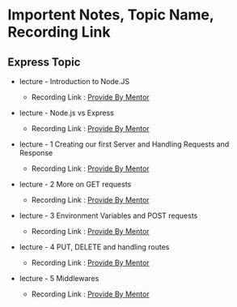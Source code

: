 # Importent Notes, Topic Name, Recording Link 

## Express Topic
- lecture - Introduction to Node.JS
    - Recording Link : [Provide By Mentor](https://youtube.com/live/QjfQXBl66f4?feature=share&authuser=0)

- lecture - Node.js vs Express
    - Recording Link : [Provide By Mentor](https://www.youtube.com/watch?v=3cORO1YYh6I&authuser=0)

- lecture - 1 Creating our first Server and Handling Requests and Response
    - Recording Link : [Provide By Mentor](https://www.youtube.com/watch?v=XxEmkzNqAxQ&authuser=0)

- lecture - 2 More on GET requests
    - Recording Link : [Provide By Mentor](https://www.youtube.com/watch?v=GaTP0o6AETo&authuser=0)

- lecture - 3 Environment Variables and POST requests
    - Recording Link : [Provide By Mentor](https://www.youtube.com/watch?v=8VFJEl0_23w&authuser=0)

- lecture - 4 PUT, DELETE and handling routes
    - Recording Link : [Provide By Mentor](https://www.youtube.com/watch?v=JAqJeB4gs6k&authuser=0)

- lecture - 5 Middlewares
    - Recording Link : [Provide By Mentor](https://www.youtube.com/watch?v=wvP1qS2_T8k&authuser=0)